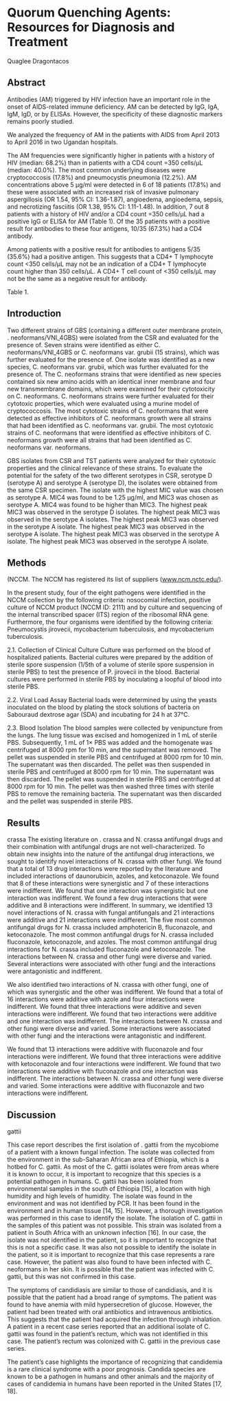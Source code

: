 # Quorum Quenching Agents: Resources for Diagnosis and Treatment
Quaglee Dragontacos


## Abstract
Antibodies (AM) triggered by HIV infection have an important role in the onset of AIDS-related immune deficiency. AM can be detected by IgG, IgA, IgM, IgD, or by ELISAs. However, the specificity of these diagnostic markers remains poorly studied.

We analyzed the frequency of AM in the patients with AIDS from April 2013 to April 2016 in two Ugandan hospitals.

The AM frequencies were significantly higher in patients with a history of HIV (median: 68.2%) than in patients with a CD4 count =350 cells/µL (median: 40.0%). The most common underlying diseases were cryptococcosis (17.8%) and pneumocystis pneumonia (12.2%). AM concentrations above 5 µg/ml were detected in 6 of 18 patients (17.8%) and these were associated with an increased risk of invasive pulmonary aspergillosis (OR 1.54, 95% CI: 1.36-1.87), angioedema, angioedema, sepsis, and necrotizing fasciitis (OR 1.38, 95% CI: 1.11-1.48). In addition, 7 out 8 patients with a history of HIV and/or a CD4 count =350 cells/µL had a positive IgG or ELISA for AM (Table 1). Of the 35 patients with a positive result for antibodies to these four antigens, 10/35 (67.3%) had a CD4 antibody.

Among patients with a positive result for antibodies to antigens 5/35 (35.6%) had a positive antigen. This suggests that a CD4+ T lymphocyte count <350 cells/µL may not be an indication of a CD4+ T lymphocyte count higher than 350 cells/µL. A CD4+ T cell count of <350 cells/µL may not be the same as a negative result for antibody.

Table 1.


## Introduction
Two different strains of GBS (containing a different outer membrane protein, . neoformans/VNI_4GBS) were isolated from the CSR and evaluated for the presence of. Seven strains were identified as either C. neoformans/VNI_4GBS or C. neoformans var. grubii (15 strains), which was further evaluated for the presence of. One isolate was identified as a new species, C. neoformans var. grubii, which was further evaluated for the presence of. The C. neoformans strains that were identified as new species contained six new amino acids with an identical inner membrane and four new transmembrane domains, which were examined for their cytotoxicity on C. neoformans. C. neoformans strains were further evaluated for their cytotoxic properties, which were evaluated using a murine model of cryptococcosis. The most cytotoxic strains of C. neoformans that were detected as effective inhibitors of C. neoformans growth were all strains that had been identified as C. neoformans var. grubii. The most cytotoxic strains of C. neoformans that were identified as effective inhibitors of C. neoformans growth were all strains that had been identified as C. neoformans var. neoformans.

GBS isolates from CSR and TST patients were analyzed for their cytotoxic properties and the clinical relevance of these strains. To evaluate the potential for the safety of the two different serotypes in CSR, serotype D (serotype A) and serotype A (serotype D), the isolates were obtained from the same CSR specimen. The isolate with the highest MIC value was chosen as serotype A. MIC4 was found to be 1.25 µg/ml, and MIC3 was chosen as serotype A. MIC4 was found to be higher than MIC3. The highest peak MIC3 was observed in the serotype D isolates. The highest peak MIC3 was observed in the serotype A isolates. The highest peak MIC3 was observed in the serotype A isolate. The highest peak MIC3 was observed in the serotype A isolate. The highest peak MIC3 was observed in the serotype A isolate. The highest peak MIC3 was observed in the serotype A isolate.


## Methods
(NCCM. The NCCM has registered its list of suppliers (www.ncm.nctc.edu/).

In the present study, four of the eight pathogens were identified in the NCCM collection by the following criteria: nosocomial infection, positive culture of NCCM product (NCCM ID: 2111) and by culture and sequencing of the internal transcribed spacer (ITS) region of the ribosomal RNA gene. Furthermore, the four organisms were identified by the following criteria: Pneumocystis jirovecii, mycobacterium tuberculosis, and mycobacterium tuberculosis.

2.1. Collection of Clinical Culture
Culture was performed on the blood of hospitalized patients. Bacterial cultures were prepared by the addition of sterile spore suspension (1/5th of a volume of sterile spore suspension in sterile PBS) to test the presence of P. jirovecii in the blood. Bacterial cultures were performed in sterile PBS by inoculating a loopful of blood into sterile PBS.

2.2. Viral Load Assay
Bacterial loads were determined by using the yeasts inoculated on the blood by plating the stock solutions of bacteria on Sabouraud dextrose agar (SDA) and incubating for 24 h at 37°C.

2.3. Blood Isolation
The blood samples were collected by venipuncture from the lungs. The lung tissue was excised and homogenized in 1 mL of sterile PBS. Subsequently, 1 mL of 1× PBS was added and the homogenate was centrifuged at 8000 rpm for 10 min, and the supernatant was removed. The pellet was suspended in sterile PBS and centrifuged at 8000 rpm for 10 min. The supernatant was then discarded. The pellet was then suspended in sterile PBS and centrifuged at 8000 rpm for 10 min. The supernatant was then discarded. The pellet was suspended in sterile PBS and centrifuged at 8000 rpm for 10 min. The pellet was then washed three times with sterile PBS to remove the remaining bacteria. The supernatant was then discarded and the pellet was suspended in sterile PBS.


## Results
crassa
The existing literature on . crassa and N. crassa antifungal drugs and their combination with antifungal drugs are not well-characterized. To obtain new insights into the nature of the antifungal drug interactions, we sought to identify novel interactions of N. crassa with other fungi. We found that a total of 13 drug interactions were reported by the literature and included interactions of daunorubicin, azoles, and ketoconazole. We found that 8 of these interactions were synergistic and 7 of these interactions were indifferent. We found that one interaction was synergistic but one interaction was indifferent. We found a few drug interactions that were additive and 8 interactions were indifferent. In summary, we identified 13 novel interactions of N. crassa with fungal antifungals and 21 interactions were additive and 21 interactions were indifferent. The five most common antifungal drugs for N. crassa included amphotericin B, fluconazole, and ketoconazole. The most common antifungal drugs for N. crassa included fluconazole, ketoconazole, and azoles. The most common antifungal drug interactions for N. crassa included fluconazole and ketoconazole. The interactions between N. crassa and other fungi were diverse and varied. Several interactions were associated with other fungi and the interactions were antagonistic and indifferent.

We also identified two interactions of N. crassa with other fungi, one of which was synergistic and the other was indifferent. We found that a total of 16 interactions were additive with azole and four interactions were indifferent. We found that three interactions were additive and seven interactions were indifferent. We found that two interactions were additive and one interaction was indifferent. The interactions between N. crassa and other fungi were diverse and varied. Some interactions were associated with other fungi and the interactions were antagonistic and indifferent.

We found that 13 interactions were additive with fluconazole and four interactions were indifferent. We found that three interactions were additive with ketoconazole and four interactions were indifferent. We found that two interactions were additive with fluconazole and one interaction was indifferent. The interactions between N. crassa and other fungi were diverse and varied. Some interactions were additive with fluconazole and two interactions were indifferent.


## Discussion
gattii

This case report describes the first isolation of . gattii from the mycobiome of a patient with a known fungal infection. The isolate was collected from the environment in the sub-Saharan African area of Ethiopia, which is a hotbed for C. gattii. As most of the C. gattii isolates were from areas where it is known to occur, it is important to recognize that this species is a potential pathogen in humans. C. gattii has been isolated from environmental samples in the south of Ethiopia [15], a location with high humidity and high levels of humidity. The isolate was found in the environment and was not identified by PCR. It has been found in the environment and in human tissue [14, 15]. However, a thorough investigation was performed in this case to identify the isolate. The isolation of C. gattii in the samples of this patient was not possible. This strain was isolated from a patient in South Africa with an unknown infection [16]. In our case, the isolate was not identified in the patient, so it is important to recognize that this is not a specific case. It was also not possible to identify the isolate in the patient, so it is important to recognize that this case represents a rare case. However, the patient was also found to have been infected with C. neoformans in her skin. It is possible that the patient was infected with C. gattii, but this was not confirmed in this case.

The symptoms of candidiasis are similar to those of candidiasis, and it is possible that the patient had a broad range of symptoms. The patient was found to have anemia with mild hypersecretion of glucose. However, the patient had been treated with oral antibiotics and intravenous antibiotics. This suggests that the patient had acquired the infection through inhalation. A patient in a recent case series reported that an additional isolate of C. gattii was found in the patient’s rectum, which was not identified in this case. The patient’s rectum was colonized with C. gattii in the previous case series.

The patient’s case highlights the importance of recognizing that candidemia is a rare clinical syndrome with a poor prognosis. Candida species are known to be a pathogen in humans and other animals and the majority of cases of candidemia in humans have been reported in the United States [17, 18].
